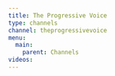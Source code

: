 ```yaml
---
title: The Progressive Voice
type: channels
channel: theprogressivevoice
menu:
  main:
    parent: Channels
videos:
---
```

